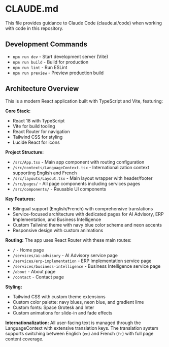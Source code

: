 # CLAUDE.md

This file provides guidance to Claude Code (claude.ai/code) when working with code in this repository.

## Development Commands

- `npm run dev` - Start development server (Vite)
- `npm run build` - Build for production
- `npm run lint` - Run ESLint
- `npm run preview` - Preview production build

## Architecture Overview

This is a modern React application built with TypeScript and Vite, featuring:

**Core Stack:**
- React 18 with TypeScript
- Vite for build tooling
- React Router for navigation
- Tailwind CSS for styling
- Lucide React for icons

**Project Structure:**
- `/src/App.tsx` - Main app component with routing configuration
- `/src/contexts/LanguageContext.tsx` - Internationalization context supporting English and French
- `/src/layouts/Layout.tsx` - Main layout wrapper with header/footer
- `/src/pages/` - All page components including services pages
- `/src/components/` - Reusable UI components

**Key Features:**
- Bilingual support (English/French) with comprehensive translations
- Service-focused architecture with dedicated pages for AI Advisory, ERP Implementation, and Business Intelligence
- Custom Tailwind theme with navy blue color scheme and neon accents
- Responsive design with custom animations

**Routing:**
The app uses React Router with these main routes:
- `/` - Home page
- `/services/ai-advisory` - AI Advisory service page
- `/services/erp-implementation` - ERP Implementation service page  
- `/services/business-intelligence` - Business Intelligence service page
- `/about` - About page
- `/contact` - Contact page

**Styling:**
- Tailwind CSS with custom theme extensions
- Custom color palette: navy blues, neon blue, and gradient lime
- Custom fonts: Space Grotesk and Inter
- Custom animations for slide-in and fade effects

**Internationalization:**
All user-facing text is managed through the LanguageContext with extensive translation keys. The translation system supports switching between English (`en`) and French (`fr`) with full page content coverage.